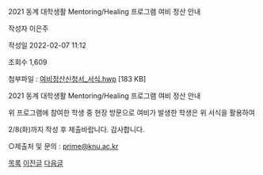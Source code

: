 
2021 동계 대학생활 Mentoring/Healing 프로그램 여비 정산 안내





작성자
이은주


작성일
2022-02-07 11:12


조회수
1,609


첨부파일 : [여비정산신청서\_서식.hwp](https://computer.knu.ac.kr/pack/bbs/down.php?f_name=QEdUVllEWVZcVXFPdBAUbktTVQ==&o_name=여비정산신청서_서식.hwp&tbl=Site_BBS_25) [183 KB]


﻿﻿﻿2021 동계 대학생활 Mentoring/Healing 프로그램 여비 정산 안내

  


위 프로그램에 참여한 학생 중 현장 방문으로 여비가 발생한 학생은 위 서식을 활용하여 

2/8(화)까지 작성 후 제출바랍니다. 감사합니다.

  


○제출처 및 문의 : prime@knu.ac.kr 

  
  








[목록](https://computer.knu.ac.kr/06_sub/02_sub.html?key=&keyfield=&category=&page=1&bbs_code=Site_BBS_25)
[이전글](https://computer.knu.ac.kr/06_sub/02_sub.html?bbs_cmd=view&page=1&key=&keyfield=&category=&no=3693&bbs_code=Site_BBS_25)
[다음글](https://computer.knu.ac.kr/06_sub/02_sub.html?bbs_cmd=view&page=1&key=&keyfield=&category=&no=3695&bbs_code=Site_BBS_25)

















 